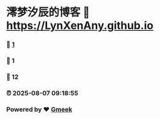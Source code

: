 # 澪梦汐辰的博客 :link: https://LynXenAny.github.io 
### :page_facing_up: [1](https://LynXenAny.github.io/tag.html) 
### :speech_balloon: 1 
### :hibiscus: 12 
### :alarm_clock: 2025-08-07 09:18:55 
### Powered by :heart: [Gmeek](https://github.com/Meekdai/Gmeek)
